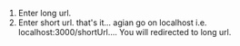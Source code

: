 1. Enter long url.
2. Enter short url.
that's it...
agian go on localhost i.e. localhost:3000/shortUrl....
You will redirected to long url.
